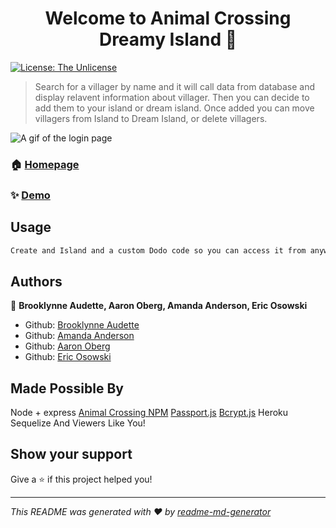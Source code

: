 <h1 align="center">Welcome to Animal Crossing Dreamy Island 👋</h1>
<p>
  <a href="#" target="_blank">
    <img alt="License: The Unlicense" src="https://img.shields.io/badge/License-The Unlicense-yellow.svg" />
  </a>
</p>

> Search for a villager by name and it will call data from database and display relavent information about villager. Then you can decide to add them to your island or dream island. Once added you can move villagers from Island to Dream Island, or delete villagers.

![A gif of the login page](https://media.giphy.com/media/14nimXs38E5xIpdUIX/giphy.gif)

### 🏠 [Homepage](https://github.com/B-Audette/animal_crossing_dream_island)

### ✨ [Demo](https://floating-earth-07738.herokuapp.com/login)

## Usage

```sh
Create and Island and a custom Dodo code so you can access it from anywhere, anytime in the future! Search Villagers to learn about them and add them to your Island or to your Dreamy Island
```

## Authors

👤 **Brooklynne Audette, Aaron Oberg, Amanda Anderson, Eric Osowski**

* Github: [Brooklynne Audette](https://github.com/B-Audette)
* Github: [Amanda Anderson](https://github.com/aanderson120)
* Github: [Aaron Oberg](https://github.com/TotalAce)
* Github: [Eric Osowski](https://github.com/EricJamesOsowski)

## Made Possible By

Node + express
[Animal Crossing NPM](https://www.npmjs.com/package/animal-crossing)
[Passport.js](https://www.npmjs.com/package/passport)
[Bcrypt.js](https://www.npmjs.com/package/bcryptjs)
Heroku
Sequelize 
And Viewers Like You!

## Show your support

Give a ⭐️ if this project helped you!

***
_This README was generated with ❤️ by [readme-md-generator](https://github.com/kefranabg/readme-md-generator)_
